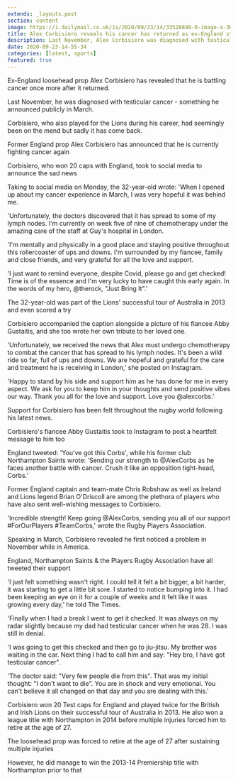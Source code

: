 ```yaml
---
extends: _layouts.post
section: content
image: https://i.dailymail.co.uk/1s/2020/09/23/14/33528840-0-image-a-30_1600868424947.jpg 
title: Alex Corbisiero reveals his cancer has returned as ex-England star receives messages of support 
description: Last November, Alex Corbisiero was diagnosed with testicular cancer - something he announced publicly in March. He had seemingly been on the mend but sadly it has come back. 
date: 2020-09-23-14-55-34 
categories: [latest, sports] 
featured: true 
--- 
```

Ex-England loosehead prop Alex Corbisiero has revealed that he is battling cancer once more after it returned.

Last November, he was diagnosed with testicular cancer - something he announced publicly in March.

Corbisiero, who also played for the Lions during his career, had seemingly been on the mend but sadly it has come back.

Former England prop Alex Corbisiero has announced that he is currently fighting cancer again

Corbisiero, who won 20 caps with England, took to social media to announce the sad news

Taking to social media on Monday, the 32-year-old wrote: 'When I opened up about my cancer experience in March, I was very hopeful it was behind me.

'Unfortunately, the doctors discovered that it has spread to some of my lymph nodes. I'm currently on week five of nine of chemotherapy under the amazing care of the staff at Guy's hospital in London.

'I'm mentally and physically in a good place and staying positive throughout this rollercoaster of ups and downs. I'm surrounded by my fiancee, family and close friends, and very grateful for all the love and support.

'I just want to remind everyone, despite Covid, please go and get checked! Time is of the essence and I'm very lucky to have caught this early again. In the words of my hero, @therock, "Just Bring It".'

The 32-year-old was part of the Lions' successful tour of Australia in 2013 and even scored a try

Corbisiero accompanied the caption alongside a picture of his fiancee Abby Gustaitis, and she too wrote her own tribute to her loved one.

'Unfortunately, we received the news that Alex must undergo chemotherapy to combat the cancer that has spread to his lymph nodes. It's been a wild ride so far, full of ups and downs. We are hopeful and grateful for the care and treatment he is receiving in London,' she posted on Instagram.

'Happy to stand by his side and support him as he has done for me in every aspect. We ask for you to keep him in your thoughts and send positive vibes our way. Thank you all for the love and support. Love you @alexcorbs.'

Support for Corbisiero has been felt throughout the rugby world following his latest news.

Corbisiero's fiancee Abby Gustaitis took to Instagram to post a heartfelt message to him too

England tweeted: 'You've got this Corbs', while his former club Northampton Saints wrote: 'Sending our strength to @AlexCorbs as he faces another battle with cancer. Crush it like an opposition tight-head, Corbs.'

Former England captain and team-mate Chris Robshaw as well as Ireland and Lions legend Brian O'Driscoll are among the plethora of players who have also sent well-wishing messages to Corbisiero.

'Incredible strength! Keep going @AlexCorbs, sending you all of our support #ForOurPlayers #TeamCorbs,' wrote the Rugby Players Association.

Speaking in March, Corbisiero revealed he first noticed a problem in November while in America. 





England, Northampton Saints & the Players Rugby Association have all tweeted their support

'I just felt something wasn't right. I could tell it felt a bit bigger, a bit harder, it was starting to get a little bit sore. I started to notice bumping into it. I had been keeping an eye on it for a couple of weeks and it felt like it was growing every day,' he told The Times.

'Finally when I had a break I went to get it checked. It was always on my radar slightly because my dad had testicular cancer when he was 28. I was still in denial.

'I was going to get this checked and then go to jiu-jitsu. My brother was waiting in the car. Next thing I had to call him and say: "Hey bro, I have got testicular cancer".

'The doctor said: "Very few people die from this". That was my initial thought: "I don't want to die". You are in shock and very emotional. You can't believe it all changed on that day and you are dealing with this.'

Corbisiero won 20 Test caps for England and played twice for the British and Irish Lions on their successful tour of Australia in 2013. He also won a league title with Northampton in 2014 before multiple injuries forced him to retire at the age of 27.

The loosehead prop was forced to retire at the age of 27 after sustaining multiple injuries

However, he did manage to win the 2013-14 Premiership title with Northampton prior to that


